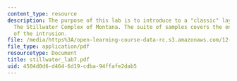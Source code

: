 ```yaml
---
content_type: resource
description: The purpose of this lab is to introduce to a "classic" layered intrusion,
  The Stillwater Complex of Montana. The suite of samples covers the entire stratigraphy
  of the intrusion.
file: /media/https%3A/open-learning-course-data-rc.s3.amazonaws.com/12-490-advanced-igneous-petrology-fall-2005/4504d0d6d4646d19cdba94ffafe2dab5_stillwater_lab7.pdf
file_type: application/pdf
resourcetype: Document
title: stillwater_lab7.pdf
uid: 4504d0d6-d464-6d19-cdba-94ffafe2dab5
---
```

